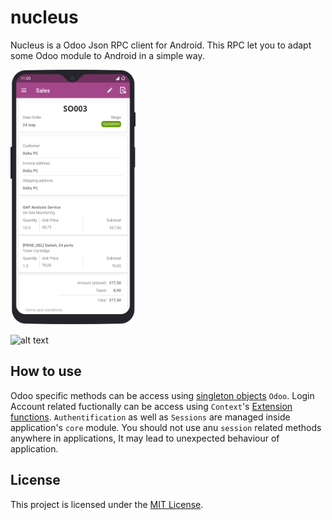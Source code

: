 # nucleus

Nucleus is a Odoo Json RPC client for Android. This RPC let you to adapt some Odoo module to Android in a simple way.

<img src="https://github.com/miguel-domatix/nucleus/blob/master/android/doc/sales.png"  alt="image example" width="200"/>

![alt text](https://github.com/miguel-domatix/nucleus/blob/master/android/doc/Peek%2028-05-2019%2012-34.gif)

## How to use

Odoo specific methods can be access using [singleton objects](https://kotlinlang.org/docs/reference/object-declarations.html#object-declarations) `Odoo`.
Login Account related fuctionally can be access using `Context`'s [Extension functions](https://kotlinlang.org/docs/reference/extensions.html#extension-functions).
`Authentification` as well as `Sessions` are managed inside application's `core` module. You should not use anu `session` related methods anywhere in applications, It may lead to unexpected behaviour of application.

## License

This project is licensed under the [MIT License](http://opensource.org/licenses/MIT).



